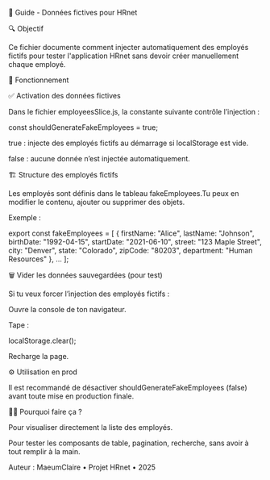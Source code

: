 📄 Guide - Données fictives pour HRnet

🔍 Objectif

Ce fichier documente comment injecter automatiquement des employés fictifs pour tester l'application HRnet sans devoir créer manuellement chaque employé.

🧠 Fonctionnement

✅ Activation des données fictives

Dans le fichier employeesSlice.js, la constante suivante contrôle l’injection :

const shouldGenerateFakeEmployees = true;

true : injecte des employés fictifs au démarrage si localStorage est vide.

false : aucune donnée n’est injectée automatiquement.

🏗 Structure des employés fictifs

Les employés sont définis dans le tableau fakeEmployees.Tu peux en modifier le contenu, ajouter ou supprimer des objets.

Exemple :

export const fakeEmployees = [
  {
    firstName: "Alice",
    lastName: "Johnson",
    birthDate: "1992-04-15",
    startDate: "2021-06-10",
    street: "123 Maple Street",
    city: "Denver",
    state: "Colorado",
    zipCode: "80203",
    department: "Human Resources"
  },
  ...
];

🗑 Vider les données sauvegardées (pour test)

Si tu veux forcer l’injection des employés fictifs :

Ouvre la console de ton navigateur.

Tape :

localStorage.clear();

Recharge la page.

⚙ Utilisation en prod

Il est recommandé de désactiver shouldGenerateFakeEmployees (false) avant toute mise en production finale.

👨‍💻 Pourquoi faire ça ?

Pour visualiser directement la liste des employés.

Pour tester les composants de table, pagination, recherche, sans avoir à tout remplir à la main.

Auteur : MaeumClaire • Projet HRnet • 2025